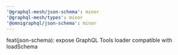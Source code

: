 ```yaml
---
'@graphql-mesh/json-schema': minor
'@graphql-mesh/types': minor
'@omnigraphql/json-schema': minor
---
```


feat(json-schema): expose GraphQL Tools loader compatible with loadSchema
